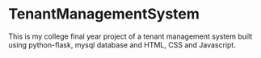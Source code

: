 # TenantManagementSystem
This is my college final year project of a tenant management system built using python-flask, mysql database and HTML, CSS and Javascript.
